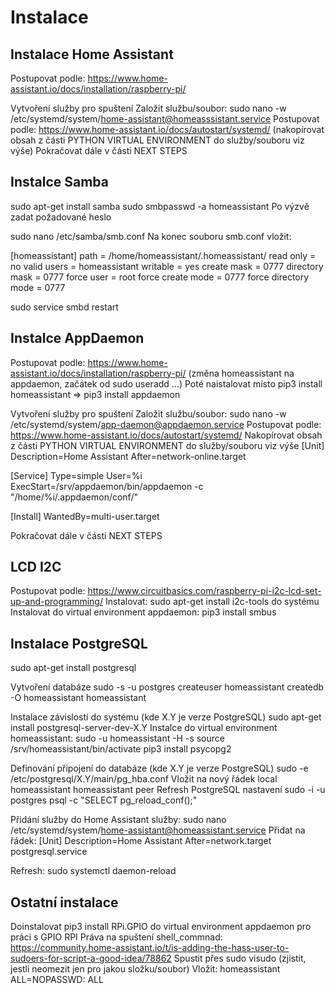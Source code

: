 # Instalace

## Instalace Home Assistant
Postupovat podle: https://www.home-assistant.io/docs/installation/raspberry-pi/

Vytvoření služby pro spuštení
Založit službu/soubor: sudo nano -w /etc/systemd/system/home-assistant@homeasssistant.service
Postupovat podle: https://www.home-assistant.io/docs/autostart/systemd/ (nakopírovat obsah z části PYTHON VIRTUAL ENVIRONMENT do služby/souboru viz výše)
Pokračovat dále v části NEXT STEPS

## Instalce Samba
sudo apt-get install samba
sudo smbpasswd -a homeassistant
Po výzvě zadat požadované heslo

sudo nano /etc/samba/smb.conf
Na konec souboru smb.conf vložit:

[homeassistant]
path = /home/homeassistant/.homeassistant/
read only = no
valid users = homeassistant
writable = yes
create mask = 0777
directory mask = 0777
force user = root
force create mode = 0777
force directory mode = 0777

sudo service smbd restart

## Instalce AppDaemon
Postupovat podle: https://www.home-assistant.io/docs/installation/raspberry-pi/ (změna homeassistant na appdaemon, začátek od sudo useradd …)
Poté naistalovat místo pip3 install homeassistant => pip3 install appdaemon

Vytvoření služby pro spuštení
Založit službu/soubor: sudo nano -w /etc/systemd/system/app-daemon@appdaemon.service
Postupovat podle: https://www.home-assistant.io/docs/autostart/systemd/ 
Nakopírovat obsah z části PYTHON VIRTUAL ENVIRONMENT do služby/souboru viz výše
[Unit]
Description=Home Assistant
After=network-online.target

[Service]
Type=simple
User=%i
ExecStart=/srv/appdaemon/bin/appdaemon -c "/home/%i/.appdaemon/conf/"

[Install]
WantedBy=multi-user.target

Pokračovat dále v části NEXT STEPS

## LCD I2C
Postupovat podle: https://www.circuitbasics.com/raspberry-pi-i2c-lcd-set-up-and-programming/
Instalovat:  sudo apt-get install i2c-tools do systému
Instalovat do virtual environment appdaemon: pip3 install smbus


## Instalace PostgreSQL
sudo apt-get install postgresql

Vytvoření databáze
sudo -s -u postgres
createuser homeassistant
createdb -O homeassistant homeassistant

Instalace závislostí do systému (kde X.Y je verze PostgreSQL)
sudo apt-get install postgresql-server-dev-X.Y
Instalce do virtual environment homeassistant:
sudo -u homeassistant -H -s
source /srv/homeassistant/bin/activate
pip3 install psycopg2

Definování připojení do databáze (kde X.Y je verze PostgreSQL)
sudo -e /etc/postgresql/X.Y/main/pg_hba.conf
Vložit na nový řádek
local homeassistant homeassistant peer
Refresh PostgreSQL nastavení
sudo -i -u postgres psql -c "SELECT pg_reload_conf();"

Přidání služby do Home Assistant služby:
sudo nano /etc/systemd/system/home-assistant@homeassistant.service
Přidat na řádek:
[Unit]
Description=Home Assistant
After=network.target postgresql.service

Refresh:
sudo systemctl daemon-reload

## Ostatní instalace
Doinstalovat pip3 install RPi.GPIO do virtual environment appdaemon pro práci s GPIO RPI
Práva na spuštení shell_commnad: https://community.home-assistant.io/t/is-adding-the-hass-user-to-sudoers-for-script-a-good-idea/78862
Spustit přes sudo visudo (zjistit, jestli neomezit jen pro jakou složku/soubor)
Vložit: homeassistant ALL=NOPASSWD: ALL
